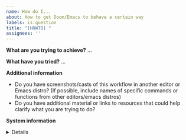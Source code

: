 ```yaml
---
name: How do I...
about: How to get Doom/Emacs to behave a certain way
labels: is:question
title: "[HOWTO] "
assignees: ''
---
```


**What are you trying to achieve?**
...


**What have you tried?**
...


**Additional information**
- Do you have screenshots/casts of this workflow in another editor or Emacs
  distro? (If possible, include names of specific commands or functions from
  other editors/emacs distros)
- Do you have additional material or links to resources that could help clarify
  what you are trying to do?


**System information**
<details><pre>
Include the output of `M-x doom/info` or `~/.emacs.d/bin/doom info` here.
</pre></details>
